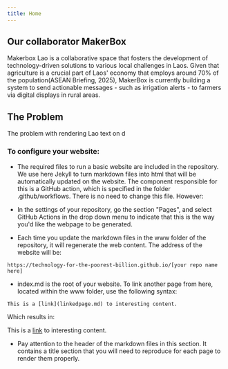 ```yaml
---
title: Home
---
```

## Our collaborator MakerBox
Makerbox Lao is a collaborative space that fosters the development of technology-driven solutions to various local challenges in Laos. Given that agriculture is a crucial part of Laos' economy that employs around 70% of the population(ASEAN Briefing, 2025), MakerBox is currently building a system to send actionable messages - such as irrigation alerts - to farmers via digital displays in rural areas.


## The Problem
The problem with rendering Lao text on d
### To configure your website:

- The required files to run a basic website are included in the repository. We use here Jekyll to turn markdown files into html that will be automatically updated on the website. The component responsible for this is a GitHub action, which is specified in the folder .github/workflows. There is no need to change this file. However:

- In the settings of your repository, go the section "Pages", and select GitHub Actions in the drop down menu to indicate that this is the way you'd like the webpage to be generated.

- Each time you update the markdown files in the www folder of the repository, it will regenerate the web content. The address of the website will be:

```
https://technology-for-the-poorest-billion.github.io/[your repo name here]
```

- index.md is the root of your website. To link another page from here, located within the www folder, use the following syntax:

```
This is a [link](linkedpage.md) to interesting content.
```

Which results in:

This is a [link](linkedpage.md) to interesting content.

- Pay attention to the header of the markdown files in this section. It contains a title section that you will need to reproduce for each page to render them properly.


